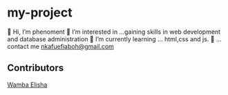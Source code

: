 # my-project
👋 Hi, I’m phenoment
👀 I’m interested in ...gaining skills in web development and database administration
🌱 I’m currently learning ... html,css and js.
💞️  ... contact me nkafuefiaboh@gmail.com
## Contributors
[Wamba Elisha](https://github.com/codewriter34/my-project.git)